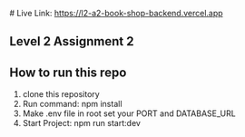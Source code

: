 ﻿﻿# Live Link: https://l2-a2-book-shop-backend.vercel.app

## Level 2 Assignment 2

## How to run this repo

1. clone this repository
2. Run command: npm install
3. Make .env file in root set your PORT and DATABASE_URL
4. Start Project: npm run start:dev
